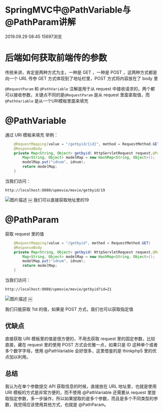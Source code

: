 # **SpringMVC中@PathVariable与@PathParam讲解**

2019.09.29 08:45 15697浏览

# 后端如何获取前端传的参数

传统来讲，肯定是两种方式为主，一种是 GET ，一种是 POST ，这两种方式都是向一个 URL 传参 GET 方式体现到了地址栏里，POST 方式将内容放在了 body 里

`@RequestParam` 和 `@PathVariable` 注解是用于从 request 中接收请求的，两个都可以接收参数，关键点不同的是`@RequestParam` 是从 request 里面拿取值，而 `@PathVariable` 是从一个URI模板里面来填充

# @PathVariable

通过 URI 模板来填充
举例：

```java
	@RequestMapping(value = "/getbyid/{id}", method = RequestMethod.GET)
	@ResponseBody
	private Map<String, Object> getbyid( HttpServletRequest request,@PathVariable("id") int idnum){
		Map<String, Object> modelMap = new HashMap<String, Object>();
		modelMap.put("idnum", idnum);
		return modelMap;
	}
```

当我们访问：

```
http://localhost:8080/upmovie/movie/getbyid/19
```

![图片描述](http://img1.sycdn.imooc.com/5d8ffc560001c97104370128.png)
￼
我们可以直接获取地址里的19

# @PathParam

获取 request 里的值

```java
	@RequestMapping(value = "/getbyid", method = RequestMethod.GET)
	@ResponseBody
	private Map<String, Object> getbyid( HttpServletRequest request,@RequestParam(value="id", required=true)int idnum){
		Map<String, Object> modelMap = new HashMap<String, Object>();
		modelMap.put("idnum", idnum);
		return modelMap;
	}
```

当我们访问：

```
http://localhost:8080/upmovie/movie/getbyid?id=21
```

![图片描述](http://img1.sycdn.imooc.com/5d8ffc620001cf1204680139.png)
￼

我们只能获取 ?id 的值，如果是 POST 方式，我们也可以获取指定值

## 优缺点

直接获取 URI 模板里的值是很方便的，不用去获取 request 里的固定参数，比较直接，藏在 request 里的使用 POST 方式会优雅一点，如果只是 ID 这种单个或者多个数字字母，使用 @PathVariable 会好很多，这里借鉴的是 thinkphp5 里的优点加以利用。

## 总结

我认为在单个参数提交 API 获取信息的时候，直接放在 URL 地址里，也就是使用 URI 模板的方式是非常方便的，而不使用 @PathVariable 还需要从 request 里提取指定参数，多一步操作，所以如果提取的是多个参数，而且是多个不同类型的参数，我觉得应该使用其他方式，也就是 @PathParam。